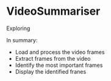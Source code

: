 # VideoSummariser
Exploring 


In summary:
   - Load and process the video frames
   - Extract frames from the video
   - Identify the most important frames
   - Display the identified franes
